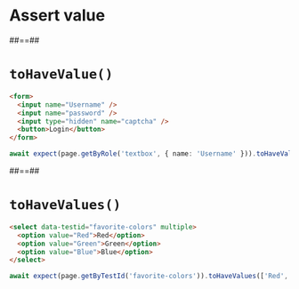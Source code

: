 <!-- .slide: class="transition" -->

# Assert value

##==##

<!-- .slide: class="with-code" -->

# `toHaveValue()`

```Html
<form>
  <input name="Username" />
  <input name="password" />
  <input type="hidden" name="captcha" />
  <button>Login</button>
</form>
```
<!-- .element: class="big-code" -->

```TypeScript
await expect(page.getByRole('textbox', { name: 'Username' })).toHaveValue("John");
```
<!-- .element: class="big-code" -->


##==##

<!-- .slide: class="with-code" -->

# `toHaveValues()`

```Html
<select data-testid="favorite-colors" multiple>
  <option value="Red">Red</option>
  <option value="Green">Green</option>
  <option value="Blue">Blue</option>
</select>
```
<!-- .element: class="big-code" -->

```TypeScript
await expect(page.getByTestId('favorite-colors')).toHaveValues(['Red', /^B/]);
```
<!-- .element: class="big-code" -->


